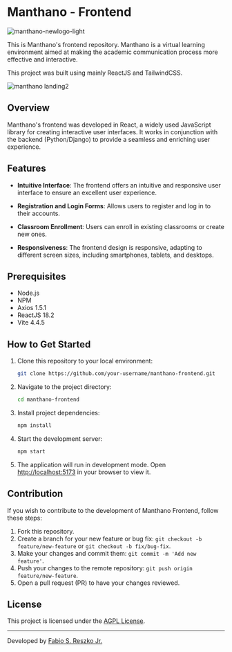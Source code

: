 # Manthano - Frontend
![manthano-newlogo-light](https://github.com/reszkojr/manthano_frontend/assets/67809084/abb85b68-c6b5-4988-a946-92ee6a440170)

This is Manthano's frontend repository. Manthano is a virtual learning environment aimed at making the academic communication process more effective and interactive.

This project was built using mainly ReactJS and TailwindCSS.

![manthano landing2](https://github.com/reszkojr/manthano-frontend/assets/67809084/8e58c149-fdbe-4678-a9cb-a8e6c24871f8)

## Overview

Manthano's frontend was developed in React, a widely used JavaScript library for creating interactive user interfaces. It works in conjunction with the backend (Python/Django) to provide a seamless and enriching user experience.

## Features

- **Intuitive Interface**: The frontend offers an intuitive and responsive user interface to ensure an excellent user experience.

- **Registration and Login Forms**: Allows users to register and log in to their accounts.

- **Classroom Enrollment**: Users can enroll in existing classrooms or create new ones.

- **Responsiveness**: The frontend design is responsive, adapting to different screen sizes, including smartphones, tablets, and desktops.

## Prerequisites

- Node.js
- NPM
- Axios 1.5.1
- ReactJS 18.2
- Vite 4.4.5

## How to Get Started

1. Clone this repository to your local environment:

   ```bash
   git clone https://github.com/your-username/manthano-frontend.git
   ```

2. Navigate to the project directory:

   ```bash
   cd manthano-frontend
   ```

3. Install project dependencies:

   ```bash
   npm install
   ```

4. Start the development server:

   ```bash
   npm start
   ```

5. The application will run in development mode. Open [http://localhost:5173](http://localhost:5173) in your browser to view it.

## Contribution

If you wish to contribute to the development of Manthano Frontend, follow these steps:

1. Fork this repository.
2. Create a branch for your new feature or bug fix: `git checkout -b feature/new-feature` or `git checkout -b fix/bug-fix`.
3. Make your changes and commit them: `git commit -m 'Add new feature'`.
4. Push your changes to the remote repository: `git push origin feature/new-feature`.
5. Open a pull request (PR) to have your changes reviewed.

## License

This project is licensed under the [AGPL License](LICENSE.md).

---

Developed by [Fabio S. Reszko Jr.](https://github.com/reszkojr)
